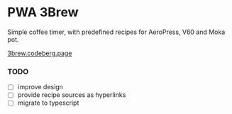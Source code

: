 # PWA 3Brew
Simple coffee timer, with predefined recipes for AeroPress, V60 and Moka pot.

[3brew.codeberg.page](https://3brew.codeberg.page)

### TODO
- [ ] improve design
- [ ] provide recipe sources as hyperlinks
- [ ] migrate to typescript
